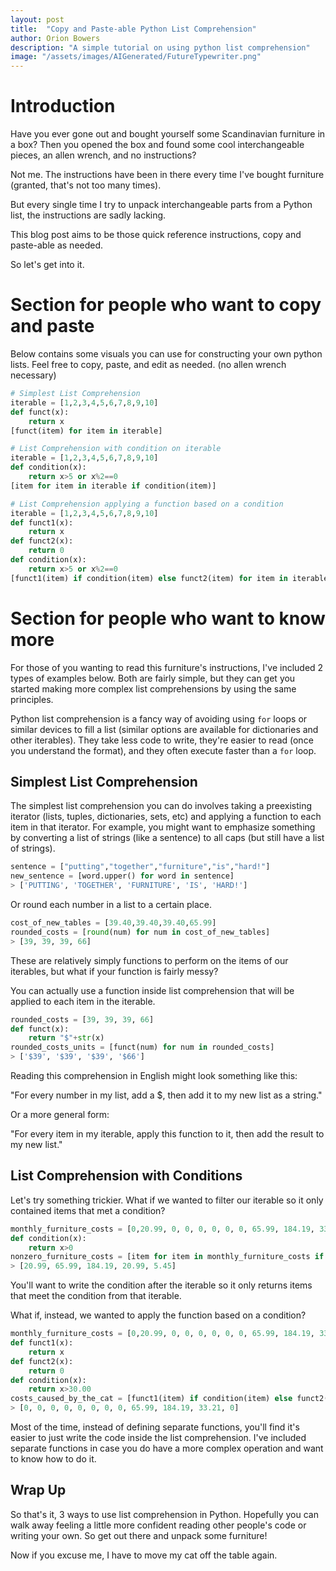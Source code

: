 ```yaml
---
layout: post
title:  "Copy and Paste-able Python List Comprehension"
author: Orion Bowers
description: "A simple tutorial on using python list comprehension" 
image: "/assets/images/AIGenerated/FutureTypewriter.png"
---
```

# Introduction
Have you ever gone out and bought yourself some Scandinavian furniture in a box?
Then you opened the box and found some cool interchangeable pieces, an allen wrench, and no instructions?

Not me. The instructions have been in there every time I've bought furniture (granted, that's not too many times).

But every single time I try to unpack interchangeable parts from a Python list, the instructions are sadly lacking.

This blog post aims to be those quick reference instructions, copy and paste-able as needed.

So let's get into it.

# Section for people who want to copy and paste
Below contains some visuals you can use for constructing your own python lists. Feel free to copy, paste, and edit as needed.
(no allen wrench necessary)

```python
# Simplest List Comprehension
iterable = [1,2,3,4,5,6,7,8,9,10]
def funct(x):
    return x
[funct(item) for item in iterable]

# List Comprehension with condition on iterable
iterable = [1,2,3,4,5,6,7,8,9,10]
def condition(x):
    return x>5 or x%2==0
[item for item in iterable if condition(item)]

# List Comprehension applying a function based on a condition
iterable = [1,2,3,4,5,6,7,8,9,10]
def funct1(x):
    return x
def funct2(x):
    return 0
def condition(x):
    return x>5 or x%2==0
[funct1(item) if condition(item) else funct2(item) for item in iterable]
```

# Section for people who want to know more

For those of you wanting to read this furniture's instructions, I've included 2 types of examples below. Both are fairly simple, but they can get you started making more complex list comprehensions by using the same principles.

Python list comprehension is a fancy way of avoiding using `for` loops or similar devices to fill a list (similar options are available for dictionaries and other iterables). They take less code to write, they're easier to read (once you understand the format), and they often execute faster than a `for` loop.

## Simplest List Comprehension

The simplest list comprehension you can do involves taking a preexisting iterator (lists, tuples, dictionaries, sets, etc) and applying a function to each item in that iterator. For example, you might want to emphasize something by converting a list of strings (like a sentence) to all caps (but still have a list of strings).

```python
sentence = ["putting","together","furniture","is","hard!"]
new_sentence = [word.upper() for word in sentence]
> ['PUTTING', 'TOGETHER', 'FURNITURE', 'IS', 'HARD!']
```

Or round each number in a list to a certain place.

```python
cost_of_new_tables = [39.40,39.40,39.40,65.99]
rounded_costs = [round(num) for num in cost_of_new_tables]
> [39, 39, 39, 66]
```
These are relatively simply functions to perform on the items of our iterables, but what if your function is fairly messy?

You can actually use a function inside list comprehension that will be applied to each item in the iterable.

```python
rounded_costs = [39, 39, 39, 66]
def funct(x):
    return "$"+str(x)
rounded_costs_units = [funct(num) for num in rounded_costs]
> ['$39', '$39', '$39', '$66']

```

Reading this comprehension in English might look something like this:

"For every number in my list, add a $, then add it to my new list as a string."

Or a more general form:

"For every item in my iterable, apply this function to it, then add the result to my new list."


## List Comprehension with Conditions

Let's try something trickier. What if we wanted to filter our iterable so it only contained items that met a condition?

```python
monthly_furniture_costs = [0,20.99, 0, 0, 0, 0, 0, 0, 65.99, 184.19, 33.21, 5.45]
def condition(x):
    return x>0
nonzero_furniture_costs = [item for item in monthly_furniture_costs if condition(item)]
> [20.99, 65.99, 184.19, 20.99, 5.45]
```
You'll want to write the condition after the iterable so it only returns items that meet the condition from that iterable.

What if, instead, we wanted to apply the function based on a condition?

```python
monthly_furniture_costs = [0,20.99, 0, 0, 0, 0, 0, 0, 65.99, 184.19, 33.21, 5.45]
def funct1(x):
    return x
def funct2(x):
    return 0
def condition(x):
    return x>30.00
costs_caused_by_the_cat = [funct1(item) if condition(item) else funct2(item) for item in monthly_furniture_costs]
> [0, 0, 0, 0, 0, 0, 0, 0, 65.99, 184.19, 33.21, 0]
```
Most of the time, instead of defining separate functions, you'll find it's easier to just write the code inside the list comprehension. I've included separate functions in case you do have a more complex operation and want to know how to do it.

## Wrap Up
So that's it, 3 ways to use list comprehension in Python. Hopefully you can walk away feeling a little more confident reading other people's code or writing your own. So get out there and unpack some furniture!

Now if you excuse me, I have to move my cat off the table again.
